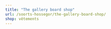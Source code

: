 ```yaml
---
title: "The gallery board shop"
url: /soorts-hossegor/the-gallery-board-shop/
shop: vêtements
---
```

